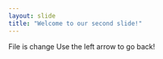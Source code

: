 ```yaml
---
layout: slide
title: "Welcome to our second slide!"
---
```

File is change
Use the left arrow to go back!
